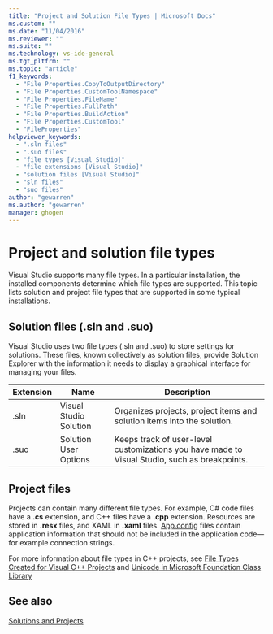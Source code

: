 ```yaml
---
title: "Project and Solution File Types | Microsoft Docs"
ms.custom: ""
ms.date: "11/04/2016"
ms.reviewer: ""
ms.suite: ""
ms.technology: vs-ide-general
ms.tgt_pltfrm: ""
ms.topic: "article"
f1_keywords: 
  - "File Properties.CopyToOutputDirectory"
  - "File Properties.CustomToolNamespace"
  - "File Properties.FileName"
  - "File Properties.FullPath"
  - "File Properties.BuildAction"
  - "File Properties.CustomTool"
  - "FileProperties"
helpviewer_keywords: 
  - ".sln files"
  - ".suo files"
  - "file types [Visual Studio]"
  - "file extensions [Visual Studio]"
  - "solution files [Visual Studio]"
  - "sln files"
  - "suo files"
author: "gewarren"
ms.author: "gewarren"
manager: ghogen
---
```

# Project and solution file types

Visual Studio supports many file types. In a particular installation, the installed components determine which file types are supported. This topic lists solution and project file types that are supported in some typical installations.

## Solution files (.sln and .suo)

Visual Studio uses two file types (.sln and .suo) to store settings for solutions. These files, known collectively as solution files, provide Solution Explorer with the information it needs to display a graphical interface for managing your files.

|Extension|Name|Description|
|---------------|----------|-----------------|
|.sln|Visual Studio Solution|Organizes projects, project items and solution items into the solution.|
|.suo|Solution User Options|Keeps track of user-level customizations you have made to Visual Studio, such as breakpoints.|

## Project files

Projects can contain many different file types. For example, C# code files have a **.cs** extension, and C++ files have a **.cpp** extension. Resources are stored in **.resx** files, and XAML in **.xaml** files. [App.config](../../ide/managing-application-settings-dotnet.md) files contain application information that should not be included in the application code&mdash;for example connection strings.

For more information about file types in C++ projects, see [File Types Created for Visual C++ Projects](/cpp/ide/file-types-created-for-visual-cpp-projects) and [Unicode in Microsoft Foundation Class Library](/cpp/mfc/unicode-in-mfc)

## See also

[Solutions and Projects](../../ide/solutions-and-projects-in-visual-studio.md)